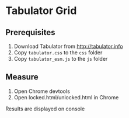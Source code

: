 # Tabulator Grid

## Prerequisites

1. Download Tabulator from http://tabulator.info
2. Copy `tabulator.css` to the `css` folder
3. Copy `tabulator_esm.js` to the `js` folder

## Measure

1. Open Chrome devtools
2. Open locked.html/unlocked.html in Chrome

Results are displayed on console

